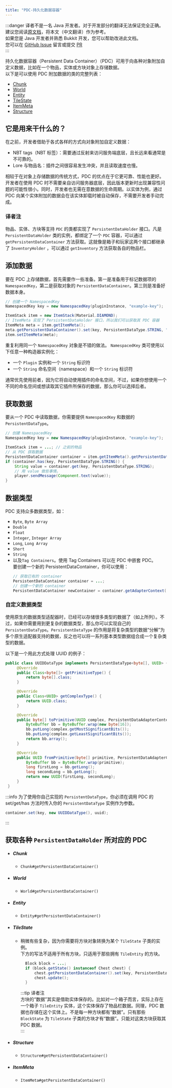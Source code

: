 ```yaml
---
title: "PDC-持久化数据容器"
---
```


:::danger
译者不是一名 Java 开发者。对于开发部分的翻译无法保证完全正确。  
建议您阅读[原文档](https://docs.papermc.io/paper/dev/pdc)，将本文（中文翻译）作为参考。  
如果您是 Java 开发者并熟悉 Bukkit 开发，您可以帮助改进此文档。  
您可以在 [GitHub Issue](https://github.com/Happy-clo/Docs/issues/new) 留言或提交 [PR](https://github.com/Happy-clo/Docs/)  
:::

持久化数据容器（Persistent Data Container）（PDC）可用于向各种对象附加自定义数据，比如在一个物品，实体或方块对象上存储数据。  
以下是可以使用 PDC 附加数据的类的完整列表：

- [Chunk](#chunk)
- [World](#world)
- [Entity](#entity)
- [TileState](#tilestate)
- [ItemMeta](#itemmeta)
- [Structure](#structure)

## 它是用来干什么的？

在之前，开发者借助于各式各样的方式向对象附加自定义数据：

- NBT tags（NBT 标签）：需要通过反射来访问服务端底层，且长远来看通常是不可靠的。
- Lore 与物品名：插件之间很容易发生冲突，并且读取速度也慢。

相较于在对象上存储数据的传统方式，PDC 的优点在于它更可靠、性能也更好。开发者在使用 PDC 时不需要亲自访问服务器底层，因此版本更新时出现兼容性问题的可能性很小。同时，开发者也无需在意数据的生命周期。以实体为例，通过 PDC 向某个实体附加的数据会在该实体卸载时被自动保存，不需要开发者手动完成。

### 译者注

物品、实体、方块等支持 `PDC` 的类都实现了 `PersistentDataHolder` 接口。凡是 `PersistentDataHolder` 类的实例，都绑定了一个 `PDC` 容器，可以通过 `getPersistentDataContainer` 方法获取。这就像是箱子和玩家这两个接口都继承了 `InventoryHolder` ，可以通过 `getInventory` 方法获取各自的物品栏。

## 添加数据

要在 PDC 上存储数据，首先需要作一些准备。第一是准备用于标记数据项的 `NamespacedKey`，第二是获取对象的 `PersistentDataContainer`。第三则是准备好数据本身。

```java
// 创建一个 NamespacedKey
NamespacedKey key = new NamespacedKey(pluginInstance, "example-key");

ItemStack item = new ItemStack(Material.DIAMOND);
// ItemMeta 实现了 PersistentDataHolder 接口，所以我们可以获取其 PDC 容器
ItemMeta meta = item.getItemMeta();
meta.getPersistentDataContainer().set(key, PersistentDataType.STRING, "I love Tacos!");
item.setItemMeta(meta);
```

重复利用同一个 `NamespacedKey` 对象是不错的做法。 `NamespacedKey` 类可使用以下任意一种构造器实例化：

- 一个 `Plugin` 实例和一个 `String` 标识符
- 一个 `String` 命名空间（namespace）和一个 `String` 标识符

通常优先使用前者，因为它将自动使用插件的命名空间，不过，如果你想使用一个不同的命名空间或想读取其它插件所保存的数据，那么你可以选择后者。

## 获取数据

要从一个 PDC 中读取数据，你需要提供 `NamespacedKey` 和数据的 `PersistentDataType`。

```java
// 创建 NamespacedKey
NamespacedKey key = new NamespacedKey(pluginInstance, "example-key");

ItemStack item = ...; // 之前的物品
// 从 PDC 获取数据
PersistentDataContainer container = item.getItemMeta().getPersistentDataContainer();
if (container.has(key, PersistentDataType.STRING)) {
    String value = container.get(key, PersistentDataType.STRING);
    // 用 value 做些事情。
    player.sendMessage(Component.text(value));
}
```

## 数据类型

PDC 支持众多数据类型，如：

- `Byte`, `Byte Array`
- `Double`
- `Float`
- `Integer`, `Integer Array`
- `Long`, `Long Array`
- `Short`
- `String`
- 以及`Tag Containers`。使用 Tag Containers 可以在 PDC 中嵌套 PDC。  
  要创建一个新的 PersistentDataContainer，你可以使用：
  ```java
  // 获取已有的 container
  PersistentDataContainer container = ...;
  // 创建一个新的 container
  PersistentDataContainer newContainer = container.getAdapterContext().newPersistentDataContainer();
  ```

### 自定义数据类型

使用原生的数据类型适配器时，已经可以存储很多类型的数据了（如上所列）。不过，如果你需要用到更复杂的数据类型，那么你可以实现自己的 `PersistentDataType`。`PersistentDataType` 的作用是将复杂类型的数据“分解”为多个原生适配器支持的数据，反之也可以将一系列基本类型数据组合成一个复杂类型的数据。

以下是一个用此方式处理 UUID 的例子：

```java
public class UUIDDataType implements PersistentDataType<byte[], UUID> {
     @Override
     public Class<byte[]> getPrimitiveType() {
         return byte[].class;
     }

     @Override
     public Class<UUID> getComplexType() {
         return UUID.class;
     }

     @Override
     public byte[] toPrimitive(UUID complex, PersistentDataAdapterContext context) {
         ByteBuffer bb = ByteBuffer.wrap(new byte[16]);
         bb.putLong(complex.getMostSignificantBits());
         bb.putLong(complex.getLeastSignificantBits());
         return bb.array();
     }

     @Override
     public UUID fromPrimitive(byte[] primitive, PersistentDataAdapterContext context) {
         ByteBuffer bb = ByteBuffer.wrap(primitive);
         long firstLong = bb.getLong();
         long secondLong = bb.getLong();
         return new UUID(firstLong, secondLong);
     }
 }
```

:::info
为了使用你自己实现的 `PersistentDataType`，你必须在调用 PDC 的 set/get/has 方法时传入你的 `PersistentDataType` 实例作为参数。

```java
container.set(key, new UUIDDataType(), uuid);
```

:::

## 获取各种 `PersistentDataHolder` 所对应的 PDC

- ##### Chunk
  - `Chunk#getPersistentDataContainer()`
- ##### World
  - `World#getPersistentDataContainer()`
- ##### Entity
  - `Entity#getPersistentDataContainer()`
- ##### TileState

  - 稍微有些复杂，因为你需要将方块对象转换为某个 `TileState` 子类的实例。  
    下方的写法不适用于所有方块，只适用于那些拥有 `TileEntity` 的方块。
    ```java
      Block block = ...;
      if (block.getState() instanceof Chest chest) {
          chest.getPersistentDataContainer().set(key, PersistentDataType.STRING, "I love Tacos!");
          chest.update();
      }
    ```
    :::tip 译者注  
    方块的“数据”其实是借助实体保存的。比如对一个箱子而言，实际上存在一个箱子 `TileEntity` 实体，这个实体保存了物品栏数据。同理，PDC 数据也存储在这个实体上。不是每一种方块都有“数据”。只有那些 `BlockState` 为 `TileState` 子类的方块才有“数据”。只能对这类方块获取其 PDC 数据。  
    :::

- ##### Structure
  - `Structure#getPersistentDataContainer()`
- ##### ItemMeta
  - `ItemMeta#getPersistentDataContainer()`
